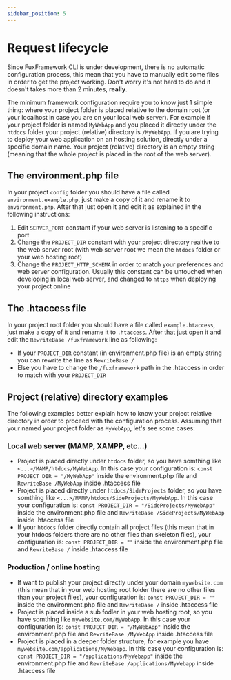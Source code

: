 ```yaml
---
sidebar_position: 5
---
```


# Request lifecycle

Since FuxFramework CLI is under development, there is no automatic configuration process, this mean that you have to
manually edit some files in order to get the project working. Don't worry it's not hard to do and it doesn't takes more
than 2 minutes, **really**.

The minimum framework configuration require you to know just 1 simple thing: where your project folder is placed
relative to the domain root (or your localhost in case you are on your local web server). For example if your project
folder is named `MyWebApp` and you placed it directly under the `htdocs` folder your project (relative) directory
is `/MyWebApp`. If you are trying to deploy your web application on an hosting solution, directly under a specific
domain name. Your project (relative) directory is an empty string (meaning that the whole project is placed in the root
of the web server).

## The environment.php file

In your project `config` folder you should have a file called `environment.example.php`, just make a copy of it and
rename it to `environment.php`. After that just open it and edit it as explained in the following instructions:

1) Edit `SERVER_PORT` constant if your web server is listening to a specific port
2) Change the `PROJECT_DIR` constant with your project directory realtive to the web server root (with web server root
   we mean the `htdocs` folder or your web hosting root)
3) Change the `PROJECT_HTTP_SCHEMA` in order to match your preferences and web server configuration. Usually this
   constant can be untouched when developing in local web server, and changed to `https` when deploying your project
   online

## The .htaccess file
In your project root folder you should have a file called `example.htaccess`, just make a copy of it and
rename it to `.htaccess`. After that just open it and edit the `RewriteBase /fuxframework` line as following: 

- If your `PROJECT_DIR` constant (in environment.php file) is an empty string you can rewrite the line as `RewriteBase /`
- Else you have to change the `/fuxframework` path in the .htaccess in order to match with your `PROJECT_DIR`

## Project (relative) directory examples

The following examples better explain how to know your project relative directory in order to proceed with the
configuration process. Assuming that your named your project folder as `MyWebApp`, let's see some cases:

### Local web server (MAMP, XAMPP, etc...)

- Project is placed directly under `htdocs` folder, so you have somthing like `<...>/MAMP/htdocs/MyWebApp`. In this case
  your configuration is: `const PROJECT_DIR = "/MyWebApp"` inside the environment.php file and `RewriteBase /MyWebApp`
  inside .htaccess file
- Project is placed directly under `htdocs/SideProjects` folder, so you have somthing
  like `<...>/MAMP/htdocs/SideProjects/MyWebApp`. In this case your configuration
  is: `const PROJECT_DIR = "/SideProjects/MyWebApp"` inside the environment.php file
  and `RewriteBase /SideProjects/MyWebApp`
  inside .htaccess file
- If your `htdocs` folder directly contain all project files (this mean that in your htdocs folders there are no other
  files than skeleton files), your configuration is: `const PROJECT_DIR = ""` inside the environment.php file
  and `RewriteBase /`
  inside .htaccess file

### Production / online hosting

- If want to publish your project directly under your domain `mywebsite.com` (this mean that in your web hosting root
  folder there are no other files than your project files), your configuration is: `const PROJECT_DIR = ""` inside the
  environment.php file and `RewriteBase /` inside .htaccess file
- Project is placed inside a sub fodler in your web hosting root, so you have somthing like `mywebsite.com/MyWebApp`. In
  this case your configuration is: `const PROJECT_DIR = "/MyWebApp"` inside the environment.php file
  and `RewriteBase /MyWebApp` inside .htaccess file
- Project is placed in a deeper folder structure, for example you have `mywebsite.com/applications/MyWebapp`. In this
  case your configuration is: `const PROJECT_DIR = "/applications/MyWebapp"` inside the environment.php file
  and `RewriteBase /applications/MyWebapp`
  inside .htaccess file
